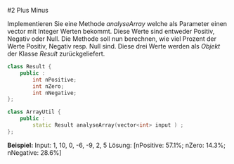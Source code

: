 #2 Plus Minus

Implementieren Sie eine Methode *analyseArray* welche als Parameter einen vector mit Integer
Werten bekommt. Diese Werte sind entweder Positiv, Negativ oder Null. Die Methode soll nun
berechnen, wie viel Prozent der Werte Positiv, Negativ resp. Null sind. Diese drei Werte werden als
*Objekt* der Klasse *Result* zurückgeliefert.

```cpp
class Result {
	public :
		int nPositive;
		int nZero;
		int nNegative;
};
```

```cpp
class ArrayUtil {
	public :
		static Result analyseArray(vector<int> input ) ;
};
```


**Beispiel:**
Input: 1, 10, 0, -6, -9, 2, 5
Lösung: [nPositive: 57.1%; nZero: 14.3%; nNegative: 28.6%]
